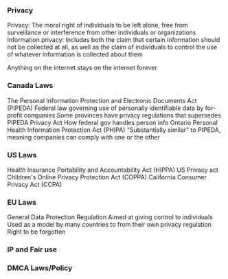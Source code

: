 ### Privacy
Privacy: 
	The moral right of individuals to be left alone, free from surveillance or interference from other individuals or organizations
Information privacy: 
	Includes both the claim that certain information should not be collected at all, as well as the claim of individuals to control the use of whatever information is collected about them

Anything on the internet stays on the internet forever

### Canada Laws
The Personal Information Protection and Electronic Documents Act (PIPEDA)
	Federal law governing use of personally identifiable data by for-profit companies
	Some provinces have privacy regulations that supersedes PIPEDA
Privacy Act
	How federal gov handles person info
Ontario Personal Health Information Protection Act (PHIPA)
	"Substantially similar" to PIPEDA, meaning companies can comply with one or the other

### US Laws
Health Insurance Portability and Accountability Act (HIPPA)
US Privacy act
Children's Online Privacy Protection Act (COPPA)
California Consumer Privacy Act (CCPA)

### EU Laws
General Data Protection Regulation
	Aimed at giving control to individuals
Used as a model by many countries to from their own privacy regulation
Right to be forgotten

### IP and Fair use
### DMCA Laws/Policy
